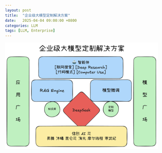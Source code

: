 ```yaml
---
layout: post
title:  "企业级大模型定制解决方案"
date:   2025-04-04 09:00:00 +0800
categories: LLM
tags: [LLM, Enterprise]
---
```


![](/images/2025/Enterprise-level-large-model-customization-solution.png)
